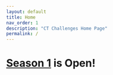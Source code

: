 ```yaml
---
layout: default
title: Home
nav_order: 1
description: "CT Challenges Home Page"
permalink: /
---
```


# [Season 1](/docs/season1/index) is Open!

